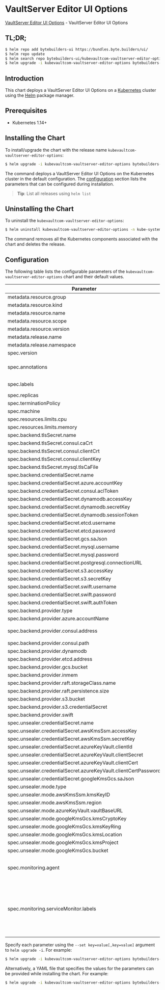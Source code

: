 # VaultServer Editor UI Options

[VaultServer Editor UI Options](https://byte.builders) - VaultServer Editor UI Options

## TL;DR;

```bash
$ helm repo add bytebuilders-ui https://bundles.byte.builders/ui/
$ helm repo update
$ helm search repo bytebuilders-ui/kubevaultcom-vaultserver-editor-options --version=v0.4.5
$ helm upgrade -i kubevaultcom-vaultserver-editor-options bytebuilders-ui/kubevaultcom-vaultserver-editor-options -n kube-system --create-namespace --version=v0.4.5
```

## Introduction

This chart deploys a VaultServer Editor UI Options on a [Kubernetes](http://kubernetes.io) cluster using the [Helm](https://helm.sh) package manager.

## Prerequisites

- Kubernetes 1.14+

## Installing the Chart

To install/upgrade the chart with the release name `kubevaultcom-vaultserver-editor-options`:

```bash
$ helm upgrade -i kubevaultcom-vaultserver-editor-options bytebuilders-ui/kubevaultcom-vaultserver-editor-options -n kube-system --create-namespace --version=v0.4.5
```

The command deploys a VaultServer Editor UI Options on the Kubernetes cluster in the default configuration. The [configuration](#configuration) section lists the parameters that can be configured during installation.

> **Tip**: List all releases using `helm list`

## Uninstalling the Chart

To uninstall the `kubevaultcom-vaultserver-editor-options`:

```bash
$ helm uninstall kubevaultcom-vaultserver-editor-options -n kube-system
```

The command removes all the Kubernetes components associated with the chart and deletes the release.

## Configuration

The following table lists the configurable parameters of the `kubevaultcom-vaultserver-editor-options` chart and their default values.

|                            Parameter                            |                                                                                Description                                                                                |                       Default                        |
|-----------------------------------------------------------------|---------------------------------------------------------------------------------------------------------------------------------------------------------------------------|------------------------------------------------------|
| metadata.resource.group                                         |                                                                                                                                                                           | <code>kubevault.com</code>                           |
| metadata.resource.kind                                          |                                                                                                                                                                           | <code>VaultServer</code>                             |
| metadata.resource.name                                          |                                                                                                                                                                           | <code>vaultservers</code>                            |
| metadata.resource.scope                                         |                                                                                                                                                                           | <code>Namespaced</code>                              |
| metadata.resource.version                                       |                                                                                                                                                                           | <code>v1alpha1</code>                                |
| metadata.release.name                                           | Release name                                                                                                                                                              | <code>""</code>                                      |
| metadata.release.namespace                                      | Release namespace                                                                                                                                                         | <code>""</code>                                      |
| spec.version                                                    | List options                                                                                                                                                              | <code>1.8.2</code>                                   |
| spec.annotations                                                | Annotations to add to the database custom resource                                                                                                                        | <code>{}</code>                                      |
| spec.labels                                                     | Labels to add to all the template objects                                                                                                                                 | <code>{}</code>                                      |
| spec.replicas                                                   |                                                                                                                                                                           | <code>3</code>                                       |
| spec.terminationPolicy                                          |                                                                                                                                                                           | <code>WipeOut</code>                                 |
| spec.machine                                                    |                                                                                                                                                                           | <code>""</code>                                      |
| spec.resources.limits.cpu                                       |                                                                                                                                                                           | <code>500m</code>                                    |
| spec.resources.limits.memory                                    |                                                                                                                                                                           | <code>1Gi</code>                                     |
| spec.backend.tlsSecret.name                                     |                                                                                                                                                                           | <code>""</code>                                      |
| spec.backend.tlsSecret.consul.caCrt                             |                                                                                                                                                                           | <code><ca-cert></code>                               |
| spec.backend.tlsSecret.consul.clientCrt                         |                                                                                                                                                                           | <code><client-cert></code>                           |
| spec.backend.tlsSecret.consul.clientKey                         |                                                                                                                                                                           | <code><client-key></code>                            |
| spec.backend.tlsSecret.mysql.tlsCaFile                          |                                                                                                                                                                           | <code><tls-ca-file></code>                           |
| spec.backend.credentialSecret.name                              |                                                                                                                                                                           | <code>""</code>                                      |
| spec.backend.credentialSecret.azure.accountKey                  |                                                                                                                                                                           | <code><account_key></code>                           |
| spec.backend.credentialSecret.consul.aclToken                   |                                                                                                                                                                           | <code><acl-token></code>                             |
| spec.backend.credentialSecret.dynamodb.accessKey                |                                                                                                                                                                           | <code><access_key></code>                            |
| spec.backend.credentialSecret.dynamodb.secretKey                |                                                                                                                                                                           | <code><secret_key></code>                            |
| spec.backend.credentialSecret.dynamodb.sessionToken             |                                                                                                                                                                           | <code><session-token></code>                         |
| spec.backend.credentialSecret.etcd.username                     |                                                                                                                                                                           | <code><username></code>                              |
| spec.backend.credentialSecret.etcd.password                     |                                                                                                                                                                           | <code><password></code>                              |
| spec.backend.credentialSecret.gcs.saJson                        |                                                                                                                                                                           | <code><gcs-sa.json></code>                           |
| spec.backend.credentialSecret.mysql.username                    |                                                                                                                                                                           | <code><username></code>                              |
| spec.backend.credentialSecret.mysql.password                    |                                                                                                                                                                           | <code><password></code>                              |
| spec.backend.credentialSecret.postgresql.connectionURL          |                                                                                                                                                                           | <code><connection_url></code>                        |
| spec.backend.credentialSecret.s3.accessKey                      |                                                                                                                                                                           | <code><access_key></code>                            |
| spec.backend.credentialSecret.s3.secretKey                      |                                                                                                                                                                           | <code><secret_key></code>                            |
| spec.backend.credentialSecret.swift.username                    |                                                                                                                                                                           | <code><username></code>                              |
| spec.backend.credentialSecret.swift.password                    |                                                                                                                                                                           | <code><password></code>                              |
| spec.backend.credentialSecret.swift.authToken                   |                                                                                                                                                                           | <code><auth-token></code>                            |
| spec.backend.provider.type                                      |                                                                                                                                                                           | <code>raft</code>                                    |
| spec.backend.provider.azure.accountName                         |                                                                                                                                                                           | <code><account-name></code>                          |
| spec.backend.provider.consul.address                            |                                                                                                                                                                           | <code>"http://consul-server.default.svc:8500"</code> |
| spec.backend.provider.consul.path                               |                                                                                                                                                                           | <code>"vault"</code>                                 |
| spec.backend.provider.dynamodb                                  |                                                                                                                                                                           | <code>{}</code>                                      |
| spec.backend.provider.etcd.address                              |                                                                                                                                                                           | <code><etcd-server-address></code>                   |
| spec.backend.provider.gcs.bucket                                |                                                                                                                                                                           | <code><bucket-name></code>                           |
| spec.backend.provider.inmem                                     |                                                                                                                                                                           | <code>{}</code>                                      |
| spec.backend.provider.raft.storageClass.name                    |                                                                                                                                                                           | <code>standard</code>                                |
| spec.backend.provider.raft.persistence.size                     |                                                                                                                                                                           | <code>10Gi</code>                                    |
| spec.backend.provider.s3.bucket                                 |                                                                                                                                                                           | <code><bucket-name></code>                           |
| spec.backend.provider.s3.credentialSecret                       |                                                                                                                                                                           | <code>vault-backend-creds</code>                     |
| spec.backend.provider.swift                                     |                                                                                                                                                                           | <code>{}</code>                                      |
| spec.unsealer.credentialSecret.name                             |                                                                                                                                                                           | <code>""</code>                                      |
| spec.unsealer.credentialSecret.awsKmsSsm.accessKey              |                                                                                                                                                                           | <code><access_key></code>                            |
| spec.unsealer.credentialSecret.awsKmsSsm.secretKey              |                                                                                                                                                                           | <code><secret_key></code>                            |
| spec.unsealer.credentialSecret.azureKeyVault.clientId           |                                                                                                                                                                           | <code><client-cert></code>                           |
| spec.unsealer.credentialSecret.azureKeyVault.clientSecret       |                                                                                                                                                                           | <code><client-secret></code>                         |
| spec.unsealer.credentialSecret.azureKeyVault.clientCert         |                                                                                                                                                                           | <code><client-cert></code>                           |
| spec.unsealer.credentialSecret.azureKeyVault.clientCertPassword |                                                                                                                                                                           | <code><client-cert-password></code>                  |
| spec.unsealer.credentialSecret.googleKmsGcs.saJson              |                                                                                                                                                                           | <code>""</code>                                      |
| spec.unsealer.mode.type                                         |                                                                                                                                                                           | <code>kubernetesSecret</code>                        |
| spec.unsealer.mode.awsKmsSsm.kmsKeyID                           |                                                                                                                                                                           | <code><kms-key-id></code>                            |
| spec.unsealer.mode.awsKmsSsm.region                             |                                                                                                                                                                           | <code><region></code>                                |
| spec.unsealer.mode.azureKeyVault.vaultBaseURL                   |                                                                                                                                                                           | <code><vault-base-url></code>                        |
| spec.unsealer.mode.googleKmsGcs.kmsCryptoKey                    |                                                                                                                                                                           | <code><kms-key></code>                               |
| spec.unsealer.mode.googleKmsGcs.kmsKeyRing                      |                                                                                                                                                                           | <code><kms-ring></code>                              |
| spec.unsealer.mode.googleKmsGcs.kmsLocation                     |                                                                                                                                                                           | <code><kms-location></code>                          |
| spec.unsealer.mode.googleKmsGcs.kmsProject                      |                                                                                                                                                                           | <code><project-name></code>                          |
| spec.unsealer.mode.googleKmsGcs.bucket                          |                                                                                                                                                                           | <code><bucket-name></code>                           |
| spec.monitoring.agent                                           | Name of monitoring agent (one of "prometheus.io", "prometheus.io/operator", "prometheus.io/builtin")                                                                      | <code>prometheus.io/operator</code>                  |
| spec.monitoring.serviceMonitor.labels                           | Specify the labels for ServiceMonitor. Prometheus crd will select ServiceMonitor using these labels. Only usable when monitoring agent is `prometheus.io/webhook server`. | <code>{"release":"kube-prometheus-stack"}</code>     |


Specify each parameter using the `--set key=value[,key=value]` argument to `helm upgrade -i`. For example:

```bash
$ helm upgrade -i kubevaultcom-vaultserver-editor-options bytebuilders-ui/kubevaultcom-vaultserver-editor-options -n kube-system --create-namespace --version=v0.4.5 --set metadata.resource.group=kubevault.com
```

Alternatively, a YAML file that specifies the values for the parameters can be provided while
installing the chart. For example:

```bash
$ helm upgrade -i kubevaultcom-vaultserver-editor-options bytebuilders-ui/kubevaultcom-vaultserver-editor-options -n kube-system --create-namespace --version=v0.4.5 --values values.yaml
```
